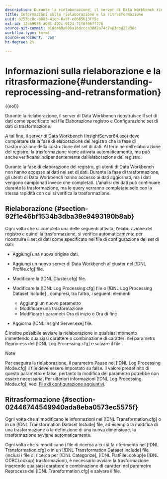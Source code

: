 ```yaml
---
description: Durante la rielaborazione, il server di Data Workbench ricostruisce il set di dati come specificato nei file Elaborazione registro e Configurazione set di dati di trasformazione.
title: Informazioni sulla rielaborazione e la ritrasformazione
uuid: 0253bc8c-8883-41eb-8a9f-e0685613ff5c
exl-id: 12c69935-a981-492c-9124-71f6f06ff77b
source-git-commit: b1dda69a606a16dccca30d2a74c7e63dbd27936c
workflow-type: tm+mt
source-wordcount: '368'
ht-degree: 2%

---
```


# Informazioni sulla rielaborazione e la ritrasformazione{#understanding-reprocessing-and-retransformation}

{{eol}}

Durante la rielaborazione, il server di Data Workbench ricostruisce il set di dati come specificato nei file Elaborazione registro e Configurazione set di dati di trasformazione.

A tal fine, il server di Data Workbench (InsightServer64.exe) deve completare sia la fase di elaborazione del registro che la fase di trasformazione della costruzione del set di dati. Al termine dell’elaborazione del registro, la trasformazione viene attivata automaticamente, ma può anche verificarsi indipendentemente dall’elaborazione del registro.

Durante la fase di elaborazione del registro, gli utenti di Data Workbench non hanno accesso ai dati nel set di dati. Durante la fase di trasformazione, gli utenti di Data Workbench hanno accesso ai dati aggiornati, ma i dati vengono campionati invece che completati. L’analisi dei dati può continuare durante la trasformazione, ma le query verranno completate solo con la stessa rapidità con cui si verifica la trasformazione.

## Rielaborazione {#section-92f1e46bf1534b3dba39e9493190b8ab}

Ogni volta che si completa una delle seguenti attività, l&#39;elaborazione del registro e quindi la trasformazione, si verifica automaticamente per ricostruire il set di dati come specificato nei file di configurazione del set di dati:

* Aggiungi una nuova origine dati.
* Aggiungi un nuovo server di Data Workbench al cluster nel [!DNL Profile.cfg] file.
* Modificare la [!DNL Cluster.cfg] file.
* Modificare la [!DNL Log Processing.cfg] file o [!DNL Log Processing Dataset Include] , compresi, tra l’altro, i seguenti elementi:

   * Aggiungi un nuovo parametro
   * Modificare una trasformazione
   * Modificare i parametri Ora di inizio o Ora di fine

* Aggiorna [!DNL Insight Server.exe] file.

È inoltre possibile avviare la rielaborazione in qualsiasi momento immettendo qualsiasi carattere o combinazione di caratteri nel parametro Reprocess del [!DNL Log Processing.cfg] e salvare il file.

>[!NOTE]
>
>Per eseguire la rielaborazione, il parametro Pause nel [!DNL Log Processing Mode.cfg] il file deve essere impostato su false. Il valore predefinito di questo parametro è false, pertanto la modifica del parametro potrebbe non essere necessaria. Per ulteriori informazioni [!DNL Log Processing Mode.cfg], vedi [File di configurazione aggiuntivi](/help/home/c-dataset-const-proc/c-add-config-files/c-add-config-files.md).

## Ritrasformazione {#section-02446744549940ada8eba0573ec5575f}

Ogni volta che si modificano le informazioni nel [!DNL Transformation.cfg] o in un [!DNL Transformation Dataset Include] file, ad esempio la modifica di una trasformazione o la definizione di una nuova dimensione, la trasformazione avviene automaticamente.

Ogni volta che si modificano i file di ricerca a cui si fa riferimento nel [!DNL Transformation.cfg] o in un [!DNL Transformation Dataset Include] file (inclusi i file di ricerca per [!DNL Categorize], [!DNL FlatFileLookup]e [!DNL ODBCLookup] trasformazioni), è necessario avviare la trasformazione inserendo qualsiasi carattere o combinazione di caratteri nel parametro Reprocess del [!DNL Transformation.cfg] e salvare il file.
